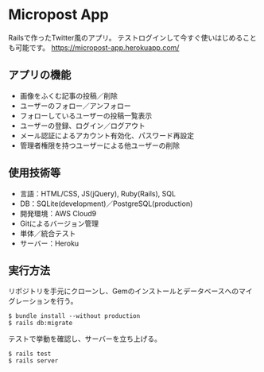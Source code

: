 # Micropost App

Railsで作ったTwitter風のアプリ。
テストログインして今すぐ使いはじめることも可能です。
https://micropost-app.herokuapp.com/

## アプリの機能

- 画像をふくむ記事の投稿／削除
- ユーザーのフォロー／アンフォロー
- フォローしているユーザーの投稿一覧表示
- ユーザーの登録、ログイン／ログアウト
- メール認証によるアカウント有効化、パスワード再設定
- 管理者権限を持つユーザーによる他ユーザーの削除

## 使用技術等

- 言語：HTML/CSS, JS(jQuery), Ruby(Rails), SQL
- DB：SQLite(development)／PostgreSQL(production)
- 開発環境：AWS Cloud9
- Gitによるバージョン管理
- 単体／統合テスト
- サーバー：Heroku

## 実行方法

リポジトリを手元にクローンし、Gemのインストールとデータベースへのマイグレーションを行う。

```
$ bundle install --without production
$ rails db:migrate
```

テストで挙動を確認し、サーバーを立ち上げる。

```
$ rails test
$ rails server
```

